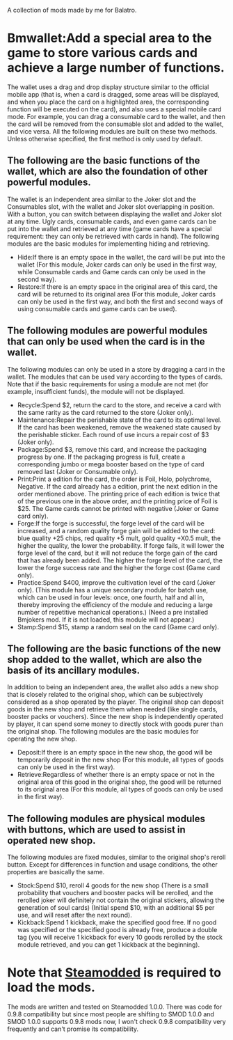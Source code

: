 A collection of mods made by me for Balatro.
# Bmwallet:Add a special area to the game to store various cards and achieve a large number of functions.
The wallet uses a drag and drop display structure similar to the official mobile app (that is, when a card is dragged, some areas will be displayed, and when you place the card on a highlighted area, the corresponding function will be executed on the card), and also uses a special mobile card mode. For example, you can drag a consumable card to the wallet, and then the card will be removed from the consumable slot and added to the wallet, and vice versa. All the following modules are built on these two methods. Unless otherwise specified, the first method is only used by default.
## The following are the basic functions of the wallet, which are also the foundation of other powerful modules.
The wallet is an independent area similar to the Joker slot and the Consumables slot, with the wallet and Joker slot overlapping in position. With a button, you can switch between displaying the wallet and Joker slot at any time. Ugly cards, consumable cards, and even game cards can be put into the wallet and retrieved at any time (game cards have a special requirement: they can only be retrieved with cards in hand). The following modules are the basic modules for implementing hiding and retrieving.
- Hide:If there is an empty space in the wallet, the card will be put into the wallet (For this module, Joker cards can only be used in the first way, while Consumable cards and Game cards can only be used in the second way).
- Restore:If there is an empty space in the original area of this card, the card will be returned to its original area (For this module, Joker cards can only be used in the first way, and both the first and second ways of using consumable cards and game cards can be used).
## The following modules are powerful modules that can only be used when the card is in the wallet.
The following modules can only be used in a store by dragging a card in the wallet. The modules that can be used vary according to the types of cards. Note that if the basic requirements for using a module are not met (for example, insufficient funds), the module will not be displayed.
- Recycle:Spend $2, return the card to the store, and receive a card with the same rarity as the card returned to the store (Joker only).
- Maintenance:Repair the perishable state of the card to its optimal level. If the card has been weakened, remove the weakened state caused by the perishable sticker. Each round of use incurs a repair cost of $3 (Joker only).
- Package:Spend $3, remove this card, and increase the packaging progress by one. If the packaging progress is full, create a corresponding jumbo or mega booster based on the type of card removed last (Joker or Consumable only).
- Print:Print a edition for the card, the order is Foil, Holo, polychrome, Negative. If the card already has a edition, print the next edition in the order mentioned above. The printing price of each edition is twice that of the previous one in the above order, and the printing price of Foil is $25. The Game cards cannot be printed with negative (Joker or Game card only).
- Forge:If the forge is successful, the forge level of the card will be increased, and a random quality forge gain will be added to the card: blue quality +25 chips, red quality +5 mult, gold quality +X0.5 mult, the higher the quality, the lower the probability. If forge fails, it will lower the forge level of the card, but it will not reduce the forge gain of the card that has already been added. The higher the forge level of the card, the lower the forge success rate and the higher the forge cost (Game card only).
- Practice:Spend $400, improve the cultivation level of the card (Joker only). (This module has a unique secondary module for batch use, which can be used in four levels: once, one fourth, half and all in, thereby improving the efficiency of the module and reducing a large number of repetitive mechanical operations.) (Need a pre installed Bmjokers mod. If it is not loaded, this module will not appear.)
- Stamp:Spend $15, stamp a random seal on the card (Game card only).
## The following are the basic functions of the new shop added to the wallet, which are also the basis of its ancillary modules.
In addition to being an independent area, the wallet also adds a new shop that is closely related to the original shop, which can be subjectively considered as a shop operated by the player. The original shop can deposit goods in the new shop and retrieve them when needed (like single cards, booster packs or vouchers). Since the new shop is independently operated by player, it can spend some money to directly stock with goods purer than the original shop. The following modules are the basic modules for operating the new shop.
- Deposit:If there is an empty space in the new shop, the good will be temporarily deposit in the new shop (For this module, all types of goods can only be used in the first way).
- Retrieve:Regardless of whether there is an empty space or not in the original area of this good in the original shop, the good will be returned to its original area (For this module, all types of goods can only be used in the first way).
## The following modules are physical modules with buttons, which are used to assist in operated new shop.
The following modules are fixed modules, similar to the original shop's reroll button. Except for differences in function and usage conditions, the other properties are basically the same.
- Stock:Spend $10, reroll 4 goods for the new shop (There is a small probability that vouchers and booster packs will be rerolled, and the rerolled joker will definitely not contain the original stickers, allowing the generation of soul cards) (Initial spend $10, with an additional $5 per use, and will reset after the next round).
- Kickback:Spend 1 kickback, make the specified good free. If no good was specified or the specified good is already free, produce a double tag (you will receive 1 kickback for every 10 goods rerolled by the stock module retrieved, and you can get 1 kickback at the beginning).
# Note that [Steamodded](https://github.com/Steamopollys/Steamodded) is required to load the mods.
The mods are written and tested on Steamodded 1.0.0. There was code for 0.9.8 compatibility but since most people are shifting to SMOD 1.0.0 and SMOD 1.0.0 supports 0.9.8 mods now, I won't check 0.9.8 compatibility very frequently and can't promise its compatibility.
